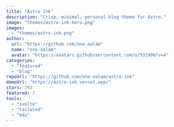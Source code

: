 ```yaml
---
title: "Astro Ink"
description: "Crisp, minimal, personal blog theme for Astro."
image: "themes/astro-ink-hero.png"
images:
  - "themes/astro-ink.png"
author:
  url: "https://github.com/one-aalam"
  name: "one-aalam"
  avatar: "https://avatars.githubusercontent.com/u/532906?v=4"
categories:
  - "featured"
  - "blog"
repoUrl: "https://github.com/one-aalam/astro-ink"
demoUrl: "https://astro-ink.vercel.app/"
stars: 293
featured: 7
tools:
  - "svelte"
  - "tailwind"
  - "mdx"
---
```

